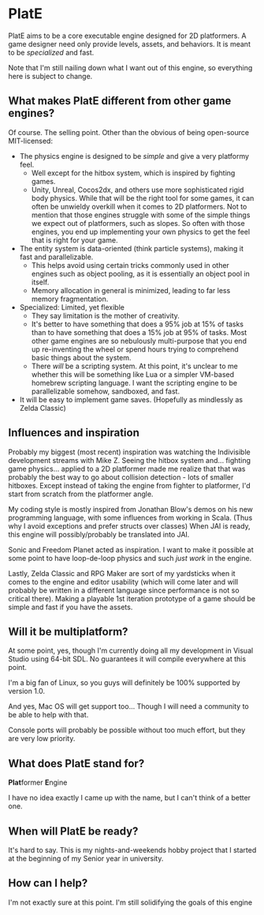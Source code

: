 # PlatE
PlatE aims to be a core executable engine designed for 2D platformers. A game designer need only provide levels, assets, and behaviors. It is meant to be _specialized_ and fast.

Note that I'm still nailing down what I want out of this engine, so everything here is subject to change.

## What makes PlatE different from other game engines?
Of course. The selling point. Other than the obvious of being open-source MIT-licensed:

  + The physics engine is designed to be _simple_ and give a very platformy feel.
    * Well except for the hitbox system, which is inspired by fighting games.
    * Unity, Unreal, Cocos2dx, and others use more sophisticated rigid body physics. While that will be the right tool for some games, it can often be unwieldy overkill when it comes to 2D platformers. Not to mention that those engines struggle with some of the simple things we expect out of platformers, such as slopes. So often with those engines, you end up implementing your own physics to get the feel that is right for your game.
  + The entity system is data-oriented (think particle systems), making it fast and parallelizable.
    * This helps avoid using certain tricks commonly used in other engines such as object pooling, as it is essentially an object pool in itself.
	* Memory allocation in general is minimized, leading to far less memory fragmentation.
  + Specialized: Limited, yet flexible
    * They say limitation is the mother of creativity.
	* It's better to have something that does a 95% job at 15% of tasks than to have something that does a 15% job at 95% of tasks. Most other game engines are so nebulously multi-purpose that you end up re-inventing the wheel or spend hours trying to comprehend basic things about the system.
	* There _will_ be a scripting system. At this point, it's unclear to me whether this will be something like Lua or a simpler VM-based homebrew scripting language. I want the scripting engine to be parallelizable somehow, sandboxed, and fast.
  + It will be easy to implement game saves. (Hopefully as mindlessly as Zelda Classic)
  
## Influences and inspiration
Probably my biggest (most recent) inspiration was watching the Indivisible development streams with Mike Z. Seeing the hitbox system and... fighting game physics... applied to a 2D platformer made me realize that that was probably the best way to go about collision detection - lots of smaller hitboxes. Except instead of taking the engine from fighter to platformer, I'd start from scratch from the platformer angle.

My coding style is mostly inspired from Jonathan Blow's demos on his new programming language, with some influences from working in Scala. (Thus why I avoid exceptions and prefer structs over classes) When JAI is ready, this engine will possibly/probably be translated into JAI.

Sonic and Freedom Planet acted as inspiration. I want to make it possible at some point to have loop-de-loop physics and such _just work_ in the engine.

Lastly, Zelda Classic and RPG Maker are sort of my yardsticks when it comes to the engine and editor usability (which will come later and will probably be written in a different language since performance is not so critical there). Making a playable 1st iteration prototype of a game should be simple and fast if you have the assets.
	
## Will it be multiplatform?
At some point, yes, though I'm currently doing all my development in Visual Studio using 64-bit SDL. No guarantees it will compile everywhere at this point.

I'm a big fan of Linux, so you guys will definitely be 100% supported by version 1.0.

And yes, Mac OS will get support too... Though I will need a community to be able to help with that.

Console ports will probably be possible without too much effort, but they are very low priority.
	
## What does PlatE stand for?
**Plat**former **E**ngine

I have no idea exactly I came up with the name, but I can't think of a better one.
  
## When will PlatE be ready?
It's hard to say. This is my nights-and-weekends hobby project that I started at the beginning of my Senior year in university.

## How can I help?
I'm not exactly sure at this point. I'm still solidifying the goals of this engine